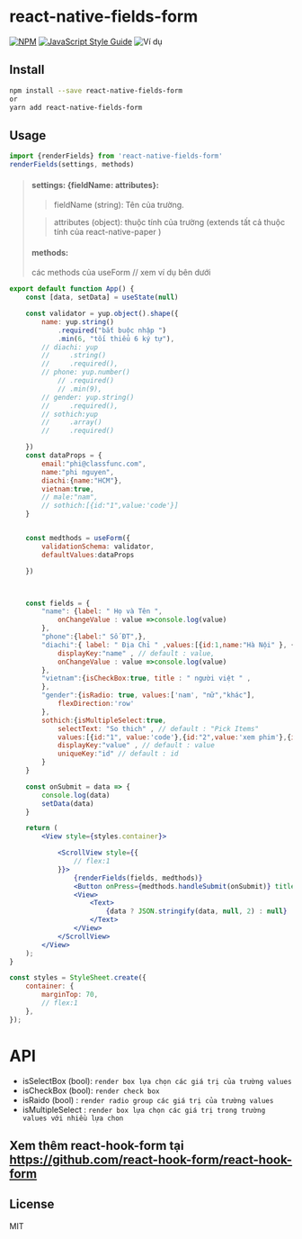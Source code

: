 # react-native-fields-form

>

[![NPM](https://img.shields.io/npm/v/react-native-fields-form.svg)](https://www.npmjs.com/package/react-native-fields-form) [![JavaScript Style Guide](https://img.shields.io/badge/code_style-standard-brightgreen.svg)](https://standardjs.com)
![Ví dụ](https://firebasestorage.googleapis.com/v0/b/saga-dd0c2.appspot.com/o/images%2FASDKxbSjnLg5Y6orOqgVwIX2hKf2%2FA%CC%89nh%20chu%CC%A3p%20Ma%CC%80n%20hi%CC%80nh%202019-12-11%20lu%CC%81c%202.59.42%20CH.png?alt=media&token=ce45b12d-8933-44b2-ac83-58b19e4b0a8a "Ví dụ")

## Install

```bash
npm install --save react-native-fields-form
or
yarn add react-native-fields-form
```

## Usage
```js
import {renderFields} from 'react-native-fields-form'
renderFields(settings, methods)
```

> #### settings: {fieldName: attributes}:
>> fieldName (string): Tên của trường.
>
>> attributes (object): thuộc tính của trường (extends tất cả thuộc tính của react-native-paper ) 
>
> #### methods:
> các methods của useForm // xem ví dụ bên dưới

```jsx
export default function App() {
    const [data, setData] = useState(null)

    const validator = yup.object().shape({
        name: yup.string()
            .required("bắt buộc nhập ")
            .min(6, "tối thiểu 6 ký tự"),
        // diachi: yup
        //     .string()
        //     .required(),
        // phone: yup.number()
            // .required()
            // .min(9),
        // gender: yup.string()
        //     .required(),
        // sothich:yup
        //     .array()
        //     .required()

    })
    const dataProps = {
        email:"phi@classfunc.com",
        name:"phi nguyen",
        diachi:{name:"HCM"},
        vietnam:true,
        // male:"nam",
        // sothich:[{id:"1",value:'code'}]
    }


    const medthods = useForm({
        validationSchema: validator,
        defaultValues:dataProps

    })



    const fields = {
        "name": {label: " Họ và Tên ",
            onChangeValue : value =>console.log(value)
        },
        "phone":{label:" Số ĐT",},
        "diachi":{ label: " Địa Chỉ " ,values:[{id:1,name:"Hà Nội" }, {id:2,name:"HCM"}, {id:3,name: "Thanh Hoa"}] , isSelectBox:true ,
            displayKey:"name" , // default : value,
            onChangeValue : value =>console.log(value)
        },
        "vietnam":{isCheckBox:true, title : " người việt " ,
        },
        "gender":{isRadio: true, values:['nam', "nữ","khác"],
            flexDirection:'row'
        },
        sothich:{isMultipleSelect:true,
            selectText: "So thich" , // default : "Pick Items"
            values:[{id:"1", value:'code'},{id:"2",value:'xem phim'},{id:"3",value:'doc sach'}],
            displayKey:"value" , // default : value
            uniqueKey:"id" // default : id
        }
    }

    const onSubmit = data => {
        console.log(data)
        setData(data)
    }

    return (
        <View style={styles.container}>

            <ScrollView style={{
                // flex:1
            }}>
                {renderFields(fields, medthods)}
                <Button onPress={medthods.handleSubmit(onSubmit)} title={'submit'}/>
                <View>
                    <Text>
                        {data ? JSON.stringify(data, null, 2) : null}
                    </Text>
                </View>
            </ScrollView>
        </View>
    );
}

const styles = StyleSheet.create({
    container: {
        marginTop: 70,
        // flex:1
    },
});

```
# API

+ isSelectBox (bool): `render box lựa chọn các giá trị của trường values`
+ isCheckBox (bool): `render check box`
+ isRaido (bool) : `render radio group các giá trị của trường values`
+ isMultipleSelect : `render box lựa chọn các giá trị trong trường values với nhiều lựa chon`

## Xem thêm react-hook-form tại https://github.com/react-hook-form/react-hook-form
## License

MIT
